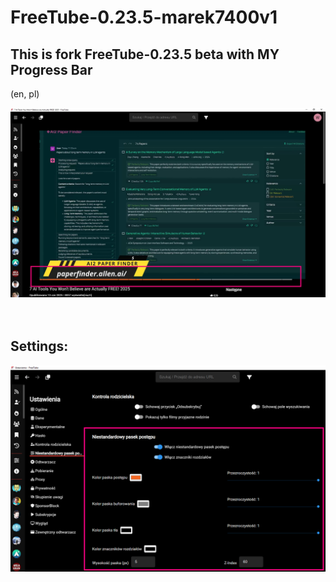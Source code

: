 # FreeTube-0.23.5-marek7400v1

## This is fork FreeTube-0.23.5 beta with MY Progress Bar

(en, pl)

![freetube-marek7400.jpg](images/freetube-marek7400.jpg)
<br>
<br>
<br>
## Settings:
![settings.png](images/settings.png)

